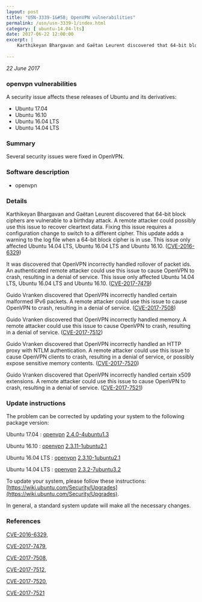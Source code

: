 ```yaml
---
layout: post
title: "USN-3339-1&#58; OpenVPN vulnerabilities"
permalink: /usn/usn-3339-1/index.html
category: [ ubuntu-14.04-lts]
date: 2017-06-22 12:00:00
excerpt: |
    Karthikeyan Bhargavan and Gaëtan Leurent discovered that 64-bit block ciphers are vulnerable to a birthday attack. A remote attacker could possibly use this issue to recover cleartext data. Fixing this issue requires a configuration change to switch to a different cipher. This update adds a warning to the log file when a 64-bit block cipher is in use. This issue only affected Ubuntu 14.04 LTS, Ubuntu 16.04 LTS and Ubuntu 16.10. ([CVE-2016-6329](http://people.ubuntu.com/~ubuntu-security/cve/CVE-2016-6329))
    
--- 
```

 
 

*22 June 2017*

### openvpn vulnerabilities

A security issue affects these releases of Ubuntu and its derivatives:

* Ubuntu 17.04
* Ubuntu 16.10
* Ubuntu 16.04 LTS
* Ubuntu 14.04 LTS

### Summary

Several security issues were fixed in OpenVPN. 

### Software description

* openvpn 

### Details

Karthikeyan Bhargavan and Gaëtan Leurent discovered that 64-bit block ciphers are vulnerable to a birthday attack. A remote attacker could possibly use this issue to recover cleartext data. Fixing this issue requires a configuration change to switch to a different cipher. This update adds a warning to the log file when a 64-bit block cipher is in use. This issue only affected Ubuntu 14.04 LTS, Ubuntu 16.04 LTS and Ubuntu 16.10. ([CVE-2016-6329](http://people.ubuntu.com/~ubuntu-security/cve/CVE-2016-6329))

It was discovered that OpenVPN incorrectly handled rollover of packet ids. An authenticated remote attacker could use this issue to cause OpenVPN to crash, resulting in a denial of service. This issue only affected Ubuntu 14.04 LTS, Ubuntu 16.04 LTS and Ubuntu 16.10. ([CVE-2017-7479](http://people.ubuntu.com/~ubuntu-security/cve/CVE-2017-7479))

Guido Vranken discovered that OpenVPN incorrectly handled certain malformed IPv6 packets. A remote attacker could use this issue to cause OpenVPN to crash, resulting in a denial of service. ([CVE-2017-7508](http://people.ubuntu.com/~ubuntu-security/cve/CVE-2017-7508))

Guido Vranken discovered that OpenVPN incorrectly handled memory. A remote attacker could use this issue to cause OpenVPN to crash, resulting in a denial of service. ([CVE-2017-7512](http://people.ubuntu.com/~ubuntu-security/cve/CVE-2017-7512))

Guido Vranken discovered that OpenVPN incorrectly handled an HTTP proxy with NTLM authentication. A remote attacker could use this issue to cause OpenVPN clients to crash, resulting in a denial of service, or possibly expose sensitive memory contents. ([CVE-2017-7520](http://people.ubuntu.com/~ubuntu-security/cve/CVE-2017-7520))

Guido Vranken discovered that OpenVPN incorrectly handled certain x509 extensions. A remote attacker could use this issue to cause OpenVPN to crash, resulting in a denial of service. ([CVE-2017-7521](http://people.ubuntu.com/~ubuntu-security/cve/CVE-2017-7521))

### Update instructions

The problem can be corrected by updating your system to the following package version:

Ubuntu 17.04
 : [openvpn](https://launchpad.net/ubuntu/+source/openvpn) <span> [2.4.0-4ubuntu1.3](https://launchpad.net/ubuntu/+source/openvpn/2.4.0-4ubuntu1.3) </span> 

Ubuntu 16.10
 : [openvpn](https://launchpad.net/ubuntu/+source/openvpn) <span> [2.3.11-1ubuntu2.1](https://launchpad.net/ubuntu/+source/openvpn/2.3.11-1ubuntu2.1) </span> 

Ubuntu 16.04 LTS
 : [openvpn](https://launchpad.net/ubuntu/+source/openvpn) <span> [2.3.10-1ubuntu2.1](https://launchpad.net/ubuntu/+source/openvpn/2.3.10-1ubuntu2.1) </span> 

Ubuntu 14.04 LTS
 : [openvpn](https://launchpad.net/ubuntu/+source/openvpn) <span> [2.3.2-7ubuntu3.2](https://launchpad.net/ubuntu/+source/openvpn/2.3.2-7ubuntu3.2) </span> 

To update your system, please follow these instructions: [https://wiki.ubuntu.com/Security/Upgrades](https://wiki.ubuntu.com/Security/Upgrades).

In general, a standard system update will make all the necessary changes. 

### References

 
 [CVE-2016-6329](http://people.ubuntu.com/~ubuntu-security/cve/CVE-2016-6329), 

 [CVE-2017-7479](http://people.ubuntu.com/~ubuntu-security/cve/CVE-2017-7479), 

 [CVE-2017-7508](http://people.ubuntu.com/~ubuntu-security/cve/CVE-2017-7508), 

 [CVE-2017-7512](http://people.ubuntu.com/~ubuntu-security/cve/CVE-2017-7512), 

 [CVE-2017-7520](http://people.ubuntu.com/~ubuntu-security/cve/CVE-2017-7520), 

 [CVE-2017-7521](http://people.ubuntu.com/~ubuntu-security/cve/CVE-2017-7521)
 

